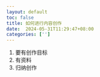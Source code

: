 ```yaml
---
layout: default
toc: false
title: 如何进行内容创作
date:  2024-05-31T11:29:47+08:00
categories: ['']
---
```


1. 要有创作目标
2. 有资料
3. 归纳创作